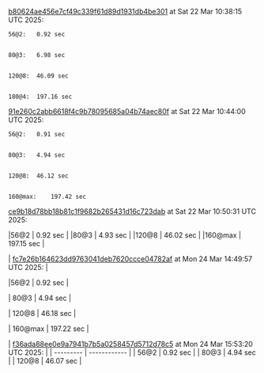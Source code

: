 [b80624ae456e7cf49c339f61d89d1931db4be301](https://github.com/keizertje/curling_sequences_zig/commit/b80624ae456e7cf49c339f61d89d1931db4be301) at Sat 22 Mar 10:38:15 UTC 2025:

	56@2:	0.92 sec


	80@3:	6.98 sec


	120@8:	46.09 sec


	180@4:	197.16 sec




[91e260c2abb6618f4c9b78095685a04b74aec80f](https://github.com/keizertje/curling_sequences_zig/commit/91e260c2abb6618f4c9b78095685a04b74aec80f) at Sat 22 Mar 10:44:00 UTC 2025:

	56@2:	0.91 sec


	80@3:	4.94 sec


	120@8:	46.12 sec


	160@max:	197.42 sec




[ce9b18d78bb18b81c1f9682b265431d16c723dab](https://github.com/keizertje/curling_sequences_zig/commit/ce9b18d78bb18b81c1f9682b265431d16c723dab) at Sat 22 Mar 10:50:31 UTC 2025:

|56@2 | 0.92 sec
|
|80@3 | 4.93 sec
|
|120@8 | 46.02 sec
|
|160@max | 197.15 sec
|

| [fc7e26b164623dd9763041deb7620ccce04782af](https://github.com/keizertje/curling_sequences_zig/commit/fc7e26b164623dd9763041deb7620ccce04782af) at Mon 24 Mar 14:49:57 UTC 2025: |

|56@2 | 0.92 sec |

| 80@3 | 4.94 sec |

| 120@8 | 46.18 sec |

| 160@max | 197.22 sec |


| [f36ada88ee0e9a7941b7b5a0258457d5712d78c5](https://github.com/keizertje/curling_sequences_zig/commit/f36ada88ee0e9a7941b7b5a0258457d5712d78c5) at Mon 24 Mar 15:53:20 UTC 2025: |
| --------- | ------------ |
| 56@2 | 0.92 sec |
| 80@3 | 4.94 sec |
| 120@8 | 46.07 sec |

